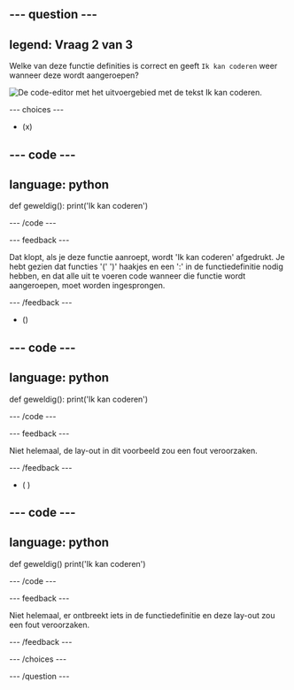 ## --- question ---

## legend: Vraag 2 van 3

Welke van deze functie definities is correct en geeft `Ik kan coderen` weer wanneer deze wordt aangeroepen?

![De code-editor met het uitvoergebied met de tekst Ik kan coderen.](images/quiz2.png)

\--- choices ---

- (x)

## --- code ---

## language: python

def geweldig():
print('Ik kan coderen')

\--- /code ---

\--- feedback ---

Dat klopt, als je deze functie aanroept, wordt 'Ik kan coderen' afgedrukt. Je hebt gezien dat functies '(' ')' haakjes en een ':' in de functiedefinitie nodig hebben, en dat alle uit te voeren code wanneer die functie wordt aangeroepen, moet worden ingesprongen.

\--- /feedback ---

- ()

## --- code ---

## language: python

def geweldig():
print('Ik kan coderen')

\--- /code ---

\--- feedback ---

Niet helemaal, de lay-out in dit voorbeeld zou een fout veroorzaken.

\--- /feedback ---

- ( )

## --- code ---

## language: python

def geweldig()
print('Ik kan coderen')

\--- /code ---

\--- feedback ---

Niet helemaal, er ontbreekt iets in de functiedefinitie en deze lay-out zou een fout veroorzaken.

\--- /feedback ---

\--- /choices ---

\--- /question ---
